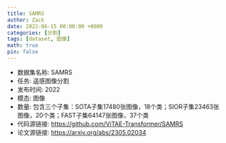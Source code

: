 ```yaml
---
title: SAMRS
author: Zack
date: 2022-06-15 00:00:00 +0800
categories: [分割]
tags: [dataset, 图像]
math: true
pin: false
---
```

- 数据集名称: SAMRS
- 任务: 遥感图像分割
- 发布时间: 2022
- 模态: 图像
- 数量: 包含三个子集：SOTA子集17480张图像，18个类；SIOR子集23463张图像，20个类；FAST子集64147张图像，37个类
- 代码源链接: https://github.com/ViTAE-Transformer/SAMRS
- 论文源链接: https://arxiv.org/abs/2305.02034

